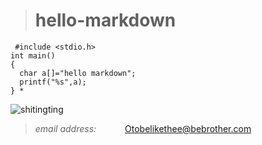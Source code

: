 > # hello-markdown

     #include <stdio.h>
    int main()
    {
      char a[]="hello markdown";
      printf("%s",a);
    } *

![shitingting](http://bebrother.com/beloved/images/cute-tt.jpg)

> *email address:* &emsp;&emsp;&emsp;<Otobelikethee@bebrother.com>  

